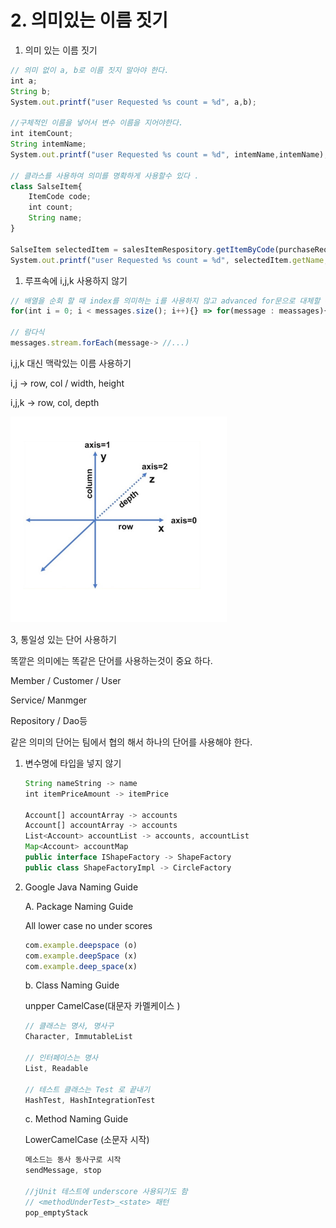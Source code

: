 # 2. 의미있는 이름 짓기

1. 의미 있는 이름 짓기 

```jsx
// 의미 없이 a, b로 이름 짓지 말아야 한다. 
int a;
String b;
System.out.printf("user Requested %s count = %d", a,b);

//구체적인 이름을 넣어서 변수 이름을 지어야한다. 
int itemCount;
String intemName;
System.out.printf("user Requested %s count = %d", intemName,intemName);

// 클라스를 사용하여 의미를 명확하게 사용할수 있다 . 
class SalseItem{
	ItemCode code;
	int count;
	String name;
} 

SalseItem selectedItem = salesItemRespository.getItemByCode(purchaseRequest.getItemcode());
System.out.printf("user Requested %s count = %d", selectedItem.getName,selectedItem.getCode());

```

1. 루프속에 i,j,k 사용하지 않기 

```jsx
// 배열을 순회 할 때 index를 의미하는 i를 사용하지 않고 advanced for문으로 대체할 수 있다
for(int i = 0; i < messages.size(); i++){} => for(message : meassages){}

// 람다식 
messages.stream.forEach(message-> //...)
```

i,j,k 대신 맥락있는 이름 사용하기 

i,j → row, col / width, height                                            

i,j,k → row, col, depth 

![Untitled](image/2/Untitled.png)

3, 통일성 있는 단어 사용하기 

똑깥은 의미에는 똑같은 단어를 사용하는것이 중요 하다. 

Member / Customer / User  

Service/ Manmger

Repository / Dao등 

같은 의미의 단어는  팀에서 협의 해서 하나의 단어를 사용해야 한다. 

1. 변수명에 타입을 넣지 않기 
    
    ```jsx
    String nameString -> name
    int itemPriceAmount -> itemPrice
    
    Account[] accountArray -> accounts
    Account[] accountArray -> accounts
    List<Account> accountList -> accounts, accountList
    Map<Account> accountMap
    public interface IShapeFactory -> ShapeFactory
    public class ShapeFactoryImpl -> CircleFactory
    
    ```
    
2. Google Java Naming Guide
    
    A. Package Naming Guide
    
    All lower case no under scores
    
    ```jsx
    com.example.deepspace (o)
    com.example.deepSpace (x)
    com.example.deep_space(x)
    ```
    
    b. Class Naming Guide 
    
    unpper CamelCase(대문자 카멜케이스 )
    
    ```jsx
    // 클래스는 명사, 명사구
    Character, ImmutableList
    
    // 인터페이스는 명사
    List, Readable
    
    // 테스트 클래스는 Test 로 끝내기
    HashTest, HashIntegrationTest
    ```
    
    c. Method Naming Guide 
    
    LowerCamelCase (소문자 시작)
    
    ```jsx
    메소드는 동사 동사구로 시작 
    sendMessage, stop
    
    //jUnit 테스트에 underscore 사용되기도 함
    // <methodUnderTest>_<state> 패턴
    pop_emptyStack
    ```